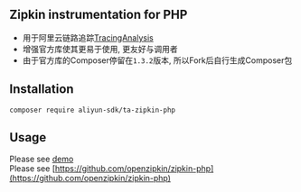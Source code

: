 ## Zipkin instrumentation for PHP
* 用于阿里云链路追踪[TracingAnalysis](https://www.aliyun.com/product/xtrace)
* 增强官方库使其更易于使用, 更友好与调用者
* 由于官方库的Composer停留在`1.3.2`版本, 所以Fork后自行生成Composer包


## Installation
`composer require aliyun-sdk/ta-zipkin-php`


## Usage
Please see [demo](./demo)  
Please see [https://github.com/openzipkin/zipkin-php](https://github.com/openzipkin/zipkin-php)